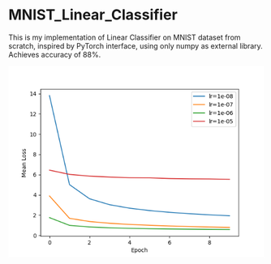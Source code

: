 # MNIST_Linear_Classifier

This is my implementation of Linear Classifier on MNIST dataset from scratch, inspired by PyTorch interface, using only numpy as external library. Achieves accuracy of 88%.

![Loss curves](https://github.com/pkhudov/MNIST_Linear_Classifier/blob/main/loss_curves.png)
